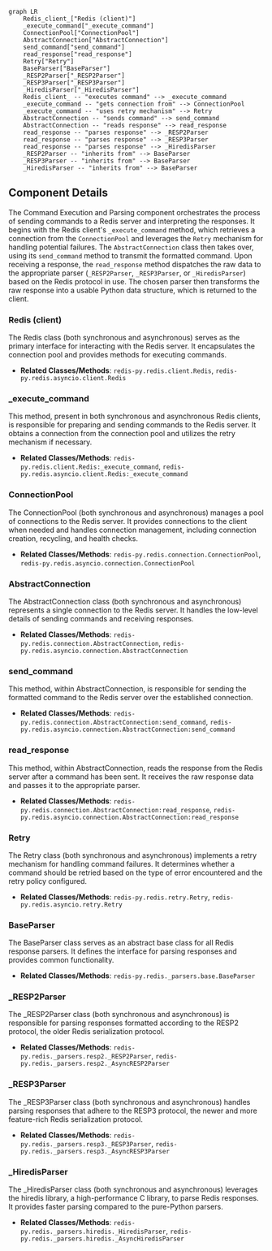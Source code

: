 ```mermaid
graph LR
    Redis_client_["Redis (client)"]
    _execute_command["_execute_command"]
    ConnectionPool["ConnectionPool"]
    AbstractConnection["AbstractConnection"]
    send_command["send_command"]
    read_response["read_response"]
    Retry["Retry"]
    BaseParser["BaseParser"]
    _RESP2Parser["_RESP2Parser"]
    _RESP3Parser["_RESP3Parser"]
    _HiredisParser["_HiredisParser"]
    Redis_client_ -- "executes command" --> _execute_command
    _execute_command -- "gets connection from" --> ConnectionPool
    _execute_command -- "uses retry mechanism" --> Retry
    AbstractConnection -- "sends command" --> send_command
    AbstractConnection -- "reads response" --> read_response
    read_response -- "parses response" --> _RESP2Parser
    read_response -- "parses response" --> _RESP3Parser
    read_response -- "parses response" --> _HiredisParser
    _RESP2Parser -- "inherits from" --> BaseParser
    _RESP3Parser -- "inherits from" --> BaseParser
    _HiredisParser -- "inherits from" --> BaseParser
```

## Component Details

The Command Execution and Parsing component orchestrates the process of sending commands to a Redis server and interpreting the responses. It begins with the Redis client's `_execute_command` method, which retrieves a connection from the `ConnectionPool` and leverages the `Retry` mechanism for handling potential failures. The `AbstractConnection` class then takes over, using its `send_command` method to transmit the formatted command. Upon receiving a response, the `read_response` method dispatches the raw data to the appropriate parser (`_RESP2Parser`, `_RESP3Parser`, or `_HiredisParser`) based on the Redis protocol in use. The chosen parser then transforms the raw response into a usable Python data structure, which is returned to the client.

### Redis (client)
The Redis class (both synchronous and asynchronous) serves as the primary interface for interacting with the Redis server. It encapsulates the connection pool and provides methods for executing commands.
- **Related Classes/Methods**: `redis-py.redis.client.Redis`, `redis-py.redis.asyncio.client.Redis`

### _execute_command
This method, present in both synchronous and asynchronous Redis clients, is responsible for preparing and sending commands to the Redis server. It obtains a connection from the connection pool and utilizes the retry mechanism if necessary.
- **Related Classes/Methods**: `redis-py.redis.client.Redis:_execute_command`, `redis-py.redis.asyncio.client.Redis:_execute_command`

### ConnectionPool
The ConnectionPool (both synchronous and asynchronous) manages a pool of connections to the Redis server. It provides connections to the client when needed and handles connection management, including connection creation, recycling, and health checks.
- **Related Classes/Methods**: `redis-py.redis.connection.ConnectionPool`, `redis-py.redis.asyncio.connection.ConnectionPool`

### AbstractConnection
The AbstractConnection class (both synchronous and asynchronous) represents a single connection to the Redis server. It handles the low-level details of sending commands and receiving responses.
- **Related Classes/Methods**: `redis-py.redis.connection.AbstractConnection`, `redis-py.redis.asyncio.connection.AbstractConnection`

### send_command
This method, within AbstractConnection, is responsible for sending the formatted command to the Redis server over the established connection.
- **Related Classes/Methods**: `redis-py.redis.connection.AbstractConnection:send_command`, `redis-py.redis.asyncio.connection.AbstractConnection:send_command`

### read_response
This method, within AbstractConnection, reads the response from the Redis server after a command has been sent. It receives the raw response data and passes it to the appropriate parser.
- **Related Classes/Methods**: `redis-py.redis.connection.AbstractConnection:read_response`, `redis-py.redis.asyncio.connection.AbstractConnection:read_response`

### Retry
The Retry class (both synchronous and asynchronous) implements a retry mechanism for handling command failures. It determines whether a command should be retried based on the type of error encountered and the retry policy configured.
- **Related Classes/Methods**: `redis-py.redis.retry.Retry`, `redis-py.redis.asyncio.retry.Retry`

### BaseParser
The BaseParser class serves as an abstract base class for all Redis response parsers. It defines the interface for parsing responses and provides common functionality.
- **Related Classes/Methods**: `redis-py.redis._parsers.base.BaseParser`

### _RESP2Parser
The _RESP2Parser class (both synchronous and asynchronous) is responsible for parsing responses formatted according to the RESP2 protocol, the older Redis serialization protocol.
- **Related Classes/Methods**: `redis-py.redis._parsers.resp2._RESP2Parser`, `redis-py.redis._parsers.resp2._AsyncRESP2Parser`

### _RESP3Parser
The _RESP3Parser class (both synchronous and asynchronous) handles parsing responses that adhere to the RESP3 protocol, the newer and more feature-rich Redis serialization protocol.
- **Related Classes/Methods**: `redis-py.redis._parsers.resp3._RESP3Parser`, `redis-py.redis._parsers.resp3._AsyncRESP3Parser`

### _HiredisParser
The _HiredisParser class (both synchronous and asynchronous) leverages the hiredis library, a high-performance C library, to parse Redis responses. It provides faster parsing compared to the pure-Python parsers.
- **Related Classes/Methods**: `redis-py.redis._parsers.hiredis._HiredisParser`, `redis-py.redis._parsers.hiredis._AsyncHiredisParser`
